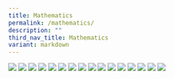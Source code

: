 ```yaml
---
title: Mathematics
permalink: /mathematics/
description: ""
third_nav_title: Mathematics
variant: markdown
---
```

![](/images/Mathematics/Maths__1_.JPG)
![](/images/Mathematics/Maths__2_.JPG)
![](/images/Mathematics/Maths__3_.JPG)
![](/images/Mathematics/Maths__4_.JPG)
![](/images/Mathematics/Maths__5_.JPG)
![](/images/Mathematics/Maths__6_.JPG)
![](/images/Mathematics/Maths__7_.JPG)
![](/images/Mathematics/Maths__8_.JPG)
![](/images/Mathematics/Maths__9_.JPG)
![](/images/Mathematics/Maths__10_.JPG)
![](/images/Mathematics/Maths__11_.JPG)
![](/images/Mathematics/Maths__12_.JPG)
![](/images/Mathematics/Maths__13_.JPG)
![](/images/Mathematics/Maths__14_.JPG)
![](/images/Mathematics/Maths__15_.JPG)
![](/images/Mathematics/Maths__16_.JPG)

 